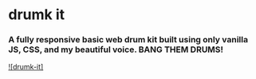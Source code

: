 # drumk it

### A fully responsive basic web drum kit built using only vanilla JS, CSS, and my beautiful voice. BANG THEM DRUMS!

[![drumk-it]](http://i.imgur.com/y82IZu8.png)
